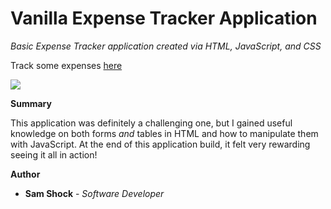 # Vanilla Expense Tracker Application

_Basic Expense Tracker application created via HTML, JavaScript, and CSS_


Track some expenses [here](https://sam-shock924.github.io/Expense-Tracker_v2/)

<image src="https://user-images.githubusercontent.com/83183939/146710605-ec32c35e-7d86-4d70-8223-d1a1f07cb2b0.png">

**Summary**
  
  This application was definitely a challenging one, but I gained useful knowledge on both forms _and_ tables in HTML and how to manipulate them with JavaScript. At the end of this application build, it felt very rewarding seeing it all in action!
  
**Author**
  
  * **Sam Shock** - _Software Developer_ 
